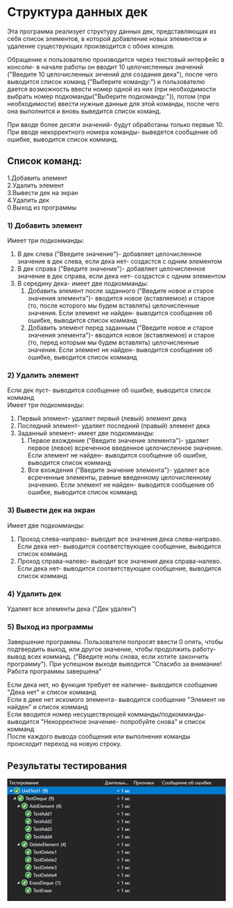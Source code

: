 # Структура данных дек
Эта программа реализует структуру данных дек, представляющая из себя список элементов, в которой добавление новых элементов и удаление существующих производится с обоих концов.

Обращение к пользователю производится через текстовый интерфейс в консоли- в начале работы он вводит 10 целочисленных значений ("Введите 10 целочисленных знчений для создания дека"), после чего выводится список команд ("Выберите команду:") и пользователю дается возможность ввести номер одной из них (при необходимости выбрать номер подкоманды("Выберите подкоманду:")), потом (при необходимости) ввести нужные данные для этой команды, после чего она выполнится и вновь выведится список команд.

При вводе более десяти значений- будут обработаны только первые 10. При вводе некорректного номера команды- выведется сообщение об ошибке, выводится список комманд.

## Список команд:
1.Добавить элемент  
2.Удалить элемент  
3.Вывести дек на экран  
4.Удалить дек  
0.Выход из программы  

### 1) Добавить элемент
Имеет три подкомманды:  
1. В дек слева ("Введите значение")- добавляет целочисленное значение в дек слева, если дека нет- создастся с одним элементом  
2. В дек справа ("Введите значение")- добавляет целочисленное значение в дек справа, если дека нет- создастся с одним элементом  
3. В середину дека- имеет две подкомманды:  
    1. Добавить элемент после заданного ("Введите новое и старое значения элемента")- вводится новое (вставляемое) и старое (то, после которого мы будем вставлять) целочисленные значения. Если элемент не найден- выводится сообщение об ошибке, выводится список комманд  
    2. Добавить элемент перед заданным ("Введите новое и старое значения элемента")- вводится новое (вставляемое) и старое (то, перед которым мы будем вставлять) целочисленные значения. Если элемент не найден- выводится сообщение об ошибке, выводится список комманд  

### 2) Удалить элемент
Если дек пуст- выводится сообщение об ошибке, выводится список комманд  
Имеет три подкомманды:  
1. Первый элемент- удаляет первый (левый) элемент дека  
2. Последний элемент- удаляет последний (правый) элемент дека  
3. Заданный элемент- имеет две подкомманды:  
    1. Первое вхождение ("Введите значение элемента")- удаляет первое (левое) всреченное введенное целочисленное значение. Если элемент не найден- выводится сообщение об ошибке, выводится список комманд  
    2. Все вхождения ("Введите значение элемента")- удаляет все всреченные элементы, равные введенному целочисленному значению. Если элемент не найден- выводится сообщение об ошибке, выводится список комманд 

### 3) Вывести дек на экран
Имеет две подкомманды:  
1. Проход слева-направо- выводит все значения дека слева-направо. Если дека нет- выводится соответствующее сообщение, выводится список комманд  
2. Проход справа-налево- выводит все значения дека справа-налево. Если дека нет- выводится соответствующее сообщение, выводится список комманд  

### 4) Удалить дек
Удаляет все элементы дека ("Дек удален")

### 5) Выход из программы
Завершение программы. Пользователя попросят ввести 0 опять, чтобы подтвердить выход, или другое значение, чтобы продолжить работу- вывод всех комманд. ("Введите ноль снова, если хотите закончить программу"). При успешном выходе выводится "Спасибо за внимание! Работа программы завершена"  

Если дека нет, но функция требует ее наличие- выводится сообщение "Дека нет" и список комманд  
Если в деке нет искомого элемента- выводится сообщение "Элемент не найден" и список комманд  
Если вводится номер несуществующей комманды/подкомманды- выводится "Некорректное значение- попробуйте снова" и список комманд  
После каждого вывода сообщения или выполнения команды происходит переход на новую строку.

## Результаты тестирования

<p align="center"><img src="https://github.com/Torusaynim/Mirea-TiVPO/blob/master/assets/images/DequeTesting.PNG"></p>
